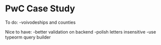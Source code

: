 # PwC Case Study

To do:
-voivodeships and counties

Nice to have:
-better validation on backend
-polish letters insensitive
-use typeorm query builder
